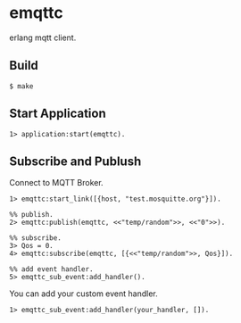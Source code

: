 emqttc
======

erlang mqtt client.

Build
-------------------

```
$ make
```

Start Application
-------------------

```
1> application:start(emqttc).
```

Subscribe and Publush
-------------------

Connect to MQTT Broker.

```
1> emqttc:start_link([{host, "test.mosquitte.org"}]).

%% publish.
2> emqttc:publish(emqttc, <<"temp/random">>, <<"0">>).

%% subscribe.
3> Qos = 0.
4> emqttc:subscribe(emqttc, [{<<"temp/random">>, Qos}]).

%% add event handler.
5> emqttc_sub_event:add_handler().
```

You can add your custom event handler.

```
1> emqttc_sub_event:add_handler(your_handler, []).
```

